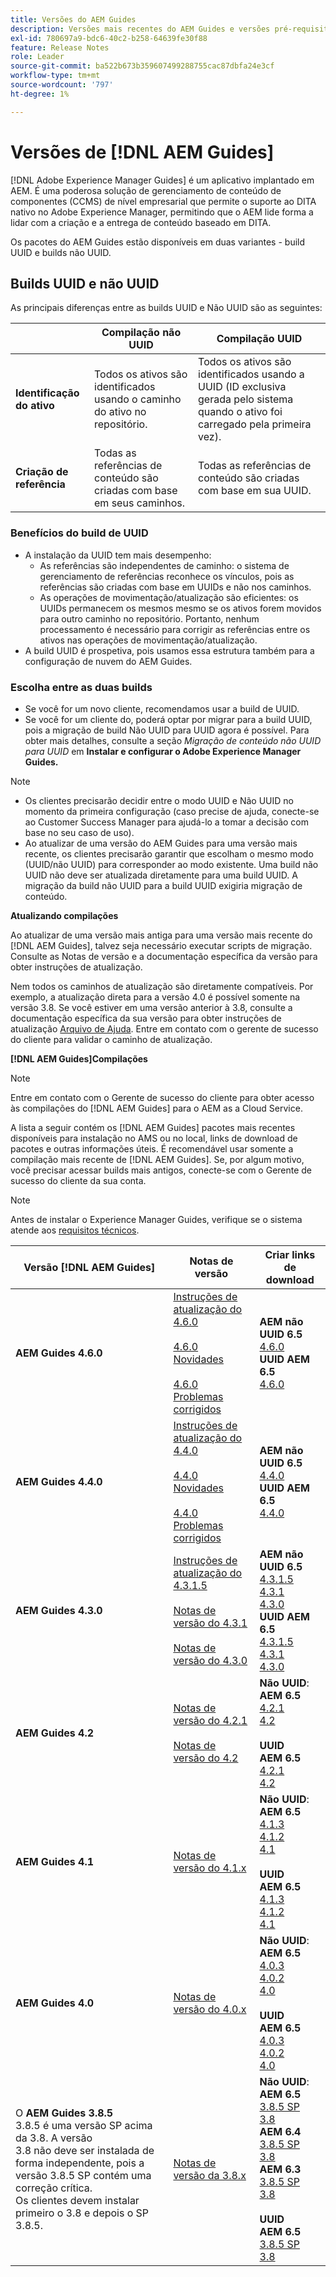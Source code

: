 ```yaml
---
title: Versões do AEM Guides
description: Versões mais recentes do AEM Guides e versões pré-requisitos do AEM
exl-id: 780697a9-bdc6-40c2-b258-64639fe30f88
feature: Release Notes
role: Leader
source-git-commit: ba522b673b359607499288755cac87dbfa24e3cf
workflow-type: tm+mt
source-wordcount: '797'
ht-degree: 1%

---
```


# Versões de [!DNL AEM Guides]

[!DNL Adobe Experience Manager Guides] é um aplicativo implantado em AEM. É uma poderosa solução de gerenciamento de conteúdo de componentes (CCMS) de nível empresarial que permite o suporte ao DITA nativo no Adobe Experience Manager, permitindo que o AEM lide forma a lidar com a criação e a entrega de conteúdo baseado em DITA.

Os pacotes do AEM Guides estão disponíveis em duas variantes - build UUID e builds não UUID.

## Builds UUID e não UUID

As principais diferenças entre as builds UUID e Não UUID são as seguintes:

|  | Compilação não UUID | Compilação UUID |
|---|---|---|
| **Identificação do ativo** | Todos os ativos são identificados usando o caminho do ativo no repositório. | Todos os ativos são identificados usando a UUID (ID exclusiva gerada pelo sistema quando o ativo foi carregado pela primeira vez). |
| **Criação de referência** | Todas as referências de conteúdo são criadas com base em seus caminhos. | Todas as referências de conteúdo são criadas com base em sua UUID. |

### Benefícios do build de UUID

* A instalação da UUID tem mais desempenho:
   * As referências são independentes de caminho: o sistema de gerenciamento de referências reconhece os vínculos, pois as referências são criadas com base em UUIDs e não nos caminhos.
   * As operações de movimentação/atualização são eficientes: os UUIDs permanecem os mesmos mesmo se os ativos forem movidos para outro caminho no repositório. Portanto, nenhum processamento é necessário para corrigir as referências entre os ativos nas operações de movimentação/atualização.
* A build UUID é prospetiva, pois usamos essa estrutura também para a configuração de nuvem do AEM Guides.


### Escolha entre as duas builds

* Se você for um novo cliente, recomendamos usar a build de UUID.
* Se você for um cliente do, poderá optar por migrar para a build UUID, pois a migração de build Não UUID para UUID agora é possível. Para obter mais detalhes, consulte a seção *Migração de conteúdo não UUID para UUID* em **Instalar e configurar o Adobe Experience Manager Guides.**

>[!NOTE]
>
>* Os clientes precisarão decidir entre o modo UUID e Não UUID no momento da primeira configuração (caso precise de ajuda, conecte-se ao Customer Success Manager para ajudá-lo a tomar a decisão com base no seu caso de uso).
>* Ao atualizar de uma versão do AEM Guides para uma versão mais recente, os clientes precisarão garantir que escolham o mesmo modo (UUID/não UUID) para corresponder ao modo existente. Uma build não UUID não deve ser atualizada diretamente para uma build UUID. A migração da build não UUID para a build UUID exigiria migração de conteúdo.

**Atualizando compilações**

Ao atualizar de uma versão mais antiga para uma versão mais recente do [!DNL AEM Guides], talvez seja necessário executar scripts de migração. Consulte as Notas de versão e a documentação específica da versão para obter instruções de atualização.

Nem todos os caminhos de atualização são diretamente compatíveis. Por exemplo, a atualização direta para a versão 4.0 é possível somente na versão 3.8.
Se você estiver em uma versão anterior à 3.8, consulte a documentação específica da sua versão para obter instruções de atualização [Arquivo de Ajuda](https://helpx.adobe.com/xml-documentation-for-experience-manager/archive.html).
Entre em contato com o gerente de sucesso do cliente para validar o caminho de atualização.

**[!DNL AEM Guides]Compilações**

>[!NOTE]
>
>Entre em contato com o Gerente de sucesso do cliente para obter acesso às compilações do [!DNL AEM Guides] para o AEM as a Cloud Service.

A lista a seguir contém os [!DNL AEM Guides] pacotes mais recentes disponíveis para instalação no AMS ou no local, links de download de pacotes e outras informações úteis. É recomendável usar somente a compilação mais recente de [!DNL AEM Guides]. Se, por algum motivo, você precisar acessar builds mais antigos, conecte-se com o Gerente de sucesso do cliente da sua conta.



>[!NOTE]
>
>Antes de instalar o Experience Manager Guides, verifique se o sistema atende aos [requisitos técnicos](../install-guide/download-install-technical-requirements.md).

| Versão [!DNL AEM Guides] | Notas de versão | Criar links de download |
|---|---|---|
| **AEM Guides 4.6.0** | [Instruções de atualização do 4.6.0](./upgrade-instructions-4-6-0.md)<br><br>[4.6.0 Novidades](./whats-new-4-6.md)<br><br> [4.6.0 Problemas corrigidos](./fixed-issues-4-6-0.md) | **AEM não UUID 6.5** <br> [4.6.0](https://experience.adobe.com/#/downloads/content/software-distribution/en/aem.html?package=%2Fcontent%2Fsoftware-distribution%2Fen%2Fdetails.html%2Fcontent%2Fdam%2Faem%2Fpublic%2Faemdox%2F4-6%2Fcom.adobe.fmdita-6.5-4.6.0.164.zip) <br> **UUID AEM 6.5** <br>[4.6.0](https://experience.adobe.com/#/downloads/content/software-distribution/en/aem.html?package=%2Fcontent%2Fsoftware-distribution%2Fen%2Fdetails.html%2Fcontent%2Fdam%2Faem%2Fpublic%2Faemdox%2F4-6%2Fcom.adobe.fmdita-6.5-uuid-4.6.0.164.zip) |
| **AEM Guides 4.4.0** | [Instruções de atualização do 4.4.0](./upgrade-instructions-4-4.md)<br><br>[4.4.0 Novidades](./whats-new-4-4.md)<br><br> [4.4.0 Problemas corrigidos](./fixed-issues-4-4.md) | **AEM não UUID 6.5** <br> [4.4.0](https://experience.adobe.com/#/downloads/content/software-distribution/en/aem.html?package=%2Fcontent%2Fsoftware-distribution%2Fen%2Fdetails.html%2Fcontent%2Fdam%2Faem%2Fpublic%2Faemdox%2F4-4%2Fcom.adobe.fmdita-6.5-4.4.0.40.zip) <br> **UUID AEM 6.5** <br>[4.4.0](https://experience.adobe.com/#/downloads/content/software-distribution/en/aem.html?package=%2Fcontent%2Fsoftware-distribution%2Fen%2Fdetails.html%2Fcontent%2Fdam%2Faem%2Fpublic%2Faemdox%2F4-4%2Fcom.adobe.fmdita-6.5-uuid-4.4.0.40.zip) |
| **AEM Guides 4.3.0** | [Instruções de atualização do 4.3.1.5](./upgrade-instructions-4-3-1-5.md)<br><br> [Notas de versão do 4.3.1](./release-notes-4-3-1.md)<br><br>[Notas de versão do 4.3.0](./release-notes-4-3.md) | **AEM não UUID 6.5** <br>[4.3.1.5](https://experience.adobe.com/#/downloads/content/software-distribution/en/aem.html?package=%2Fcontent%2Fsoftware-distribution%2Fen%2Fdetails.html%2Fcontent%2Fdam%2Faem%2Fpublic%2Faemdox%2F4-3-1-5%2Fcom.adobe.fmdita-6.5-hotfix-4.3.1.5.1.zip)<br> [4.3.1](https://experience.adobe.com/#/downloads/content/software-distribution/en/aem.html?package=%2Fcontent%2Fsoftware-distribution%2Fen%2Fdetails.html%2Fcontent%2Fdam%2Faem%2Fpublic%2Faemdox%2F4-3-1%2Fcom.adobe.fmdita-6.5-4.3.1.390.zip) <br> [4.3.0](https://experience.adobe.com/#/downloads/content/software-distribution/en/aem.html?package=%2Fcontent%2Fsoftware-distribution%2Fen%2Fdetails.html%2Fcontent%2Fdam%2Faem%2Fpublic%2Faemdox%2F4-3%2Fcom.adobe.fmdita-6.5-4.3.0.347.zip)<br> **UUID AEM 6.5** <br>[4.3.1.5](https://experience.adobe.com/#/downloads/content/software-distribution/en/aem.html?package=%2Fcontent%2Fsoftware-distribution%2Fen%2Fdetails.html%2Fcontent%2Fdam%2Faem%2Fpublic%2Faemdox%2F4-3-1-5%2Fcom.adobe.fmdita.uuid-6.5-hotfix-4.3.1.5.1.zip)<br> [4.3.1](https://experience.adobe.com/#/downloads/content/software-distribution/en/aem.html?package=%2Fcontent%2Fsoftware-distribution%2Fen%2Fdetails.html%2Fcontent%2Fdam%2Faem%2Fpublic%2Faemdox%2F4-3-1%2Fcom.adobe.fmdita-6.5-uuid-4.3.1.390.zip)<br>[4.3.0](https://experience.adobe.com/#/downloads/content/software-distribution/en/aem.html?package=%2Fcontent%2Fsoftware-distribution%2Fen%2Fdetails.html%2Fcontent%2Fdam%2Faem%2Fpublic%2Faemdox%2F4-3%2Fcom.adobe.fmdita-6.5-uuid-4.3.0.347.zip) |
| **AEM Guides 4.2** | [Notas de versão do 4.2.1](release-notes-4-2-1.md)<br> <br> [Notas de versão do 4.2](./release-notes-4-2.md) | **Não UUID**: <br> **AEM 6.5** <br>[4.2.1](https://experience.adobe.com/#/downloads/content/software-distribution/en/aem.html?package=%2Fcontent%2Fsoftware-distribution%2Fen%2Fdetails.html%2Fcontent%2Fdam%2Faem%2Fpublic%2Faemdox%2F4-2-1%2F4-2-1-non-uuid%2Fcom.adobe.fmdita-6.5-4.2.1.270.zip)<br>[4.2](https://experience.adobe.com/#/downloads/content/software-distribution/en/aem.html?package=%2Fcontent%2Fsoftware-distribution%2Fen%2Fdetails.html%2Fcontent%2Fdam%2Faem%2Fpublic%2Faemdox%2F4-2%2F4-2-non-uuid%2Fcom.adobe.fmdita-6.5-4.2.229.zip)<br><br> **UUID** <br>**AEM 6.5** <br>[4.2.1](https://experience.adobe.com/#/downloads/content/software-distribution/en/aem.html?package=%2Fcontent%2Fsoftware-distribution%2Fen%2Fdetails.html%2Fcontent%2Fdam%2Faem%2Fpublic%2Faemdox%2F4-2-1%2F4-2-1-uuid%2Fcom.adobe.fmdita-6.5-uuid-4.2.1.270.zip)<br>[4.2](https://experience.adobe.com/#/downloads/content/software-distribution/en/aem.html?package=%2Fcontent%2Fsoftware-distribution%2Fen%2Fdetails.html%2Fcontent%2Fdam%2Faem%2Fpublic%2Faemdox%2F4-2%2F4-2-uuid%2Fcom.adobe.fmdita-6.5-uuid-4.2.229.zip)<br> |
| **AEM Guides 4.1** | [Notas de versão do 4.1.x](release-notes-4-1.md) | **Não UUID**: <br> **AEM 6.5** <br>[4.1.3](https://experience.adobe.com/#/downloads/content/software-distribution/en/aem.html?package=%2Fcontent%2Fsoftware-distribution%2Fen%2Fdetails.html%2Fcontent%2Fdam%2Faem%2Fpublic%2Faemdox%2F4-1-3%2F4-1-3-non-uuid%2Fcom.adobe.fmdita-6.5-sp-4.1.3.2.zip)<br>[4.1.2](https://experience.adobe.com/#/downloads/content/software-distribution/en/aem.html?package=%2Fcontent%2Fsoftware-distribution%2Fen%2Fdetails.html%2Fcontent%2Fdam%2Faem%2Fpublic%2Faemdox%2F4-1-2%2F4-1-2-non-uuid%2Fcom.adobe.fmdita-6.5-sp-4.1.2.11.zip)<br>[4.1](https://experience.adobe.com/#/downloads/content/software-distribution/en/aem.html?package=%2Fcontent%2Fsoftware-distribution%2Fen%2Fdetails.html%2Fcontent%2Fdam%2Faem%2Fpublic%2Faemdox%2F4-1%2F4-1-non-uuid%2Fcom.adobe.fmdita-6.5-4.1.159.zip)<br><br> **UUID** <br>**AEM 6.5** <br>[4.1.3](https://experience.adobe.com/#/downloads/content/software-distribution/en/aem.html?package=%2Fcontent%2Fsoftware-distribution%2Fen%2Fdetails.html%2Fcontent%2Fdam%2Faem%2Fpublic%2Faemdox%2F4-1-3%2F4-1-3-uuid%2Fcom.adobe.fmdita.uuid-6.5-sp-4.1.3.2.zip)<br>[4.1.2](https://experience.adobe.com/#/downloads/content/software-distribution/en/aem.html?package=%2Fcontent%2Fsoftware-distribution%2Fen%2Fdetails.html%2Fcontent%2Fdam%2Faem%2Fpublic%2Faemdox%2F4-1-2%2F4-1-2-uuid%2Fcom.adobe.fmdita.uuid-6.5-sp-4.1.2.11.zip)<br>[4.1](https://experience.adobe.com/#/downloads/content/software-distribution/en/aem.html?package=%2Fcontent%2Fsoftware-distribution%2Fen%2Fdetails.html%2Fcontent%2Fdam%2Faem%2Fpublic%2Faemdox%2F4-1%2F4-1-uuid%2Fcom.adobe.fmdita-6.5-uuid-4.1.159.zip) |
| **AEM Guides 4.0** | [Notas de versão do 4.0.x](https://helpx.adobe.com/xml-documentation-for-experience-manager/release-note/release-notes-xml-documentation-solution-4-0.html) | **Não UUID**: <br> **AEM 6.5** <br>[4.0.3](https://experience.adobe.com/#/downloads/content/software-distribution/en/aem.html?package=%2Fcontent%2Fsoftware-distribution%2Fen%2Fdetails.html%2Fcontent%2Fdam%2Faem%2Fpublic%2Faemdox%2F4-0-3%2F4-0-2-non-uuid%2Fcom.adobe.fmdita-6.5-hotfix-4.0.3.1.zip)<br>[4.0.2](https://experience.adobe.com/#/downloads/content/software-distribution/en/aem.html?package=%2Fcontent%2Fsoftware-distribution%2Fen%2Fdetails.html%2Fcontent%2Fdam%2Faem%2Fpublic%2Faemdox%2F4-0-2%2F4-0-2-non-uuid%2Fcom.adobe.fmdita-6.5-sp-4.0.2.10.zip) <br> [4.0](https://experience.adobe.com/#/downloads/content/software-distribution/en/aem.html?package=/content/software-distribution/en/details.html/content/dam/aem/public/aemdox/4-0/4-0-non-uuid/com.adobe.fmdita-6.5-4.0.70.zip) <br><br> **UUID** <br>**AEM 6.5** <br>[4.0.3](https://experience.adobe.com/#/downloads/content/software-distribution/en/aem.html?package=%2Fcontent%2Fsoftware-distribution%2Fen%2Fdetails.html%2Fcontent%2Fdam%2Faem%2Fpublic%2Faemdox%2F4-0-3%2F4-0-3-uuid%2Fcom.adobe.fmdita.uuid-6.5-hotfix-4.0.3.1.zip) <br>[4.0.2](https://experience.adobe.com/#/downloads/content/software-distribution/en/aem.html?package=%2Fcontent%2Fsoftware-distribution%2Fen%2Fdetails.html%2Fcontent%2Fdam%2Faem%2Fpublic%2Faemdox%2F4-0-2%2F4-0-2-uuid%2Fcom.adobe.fmdita.uuid-6.5-sp-4.0.2.10.zip)<br> [4.0](https://experience.adobe.com/#/downloads/content/software-distribution/en/aem.html?package=/content/software-distribution/en/details.html/content/dam/aem/public/aemdox/4-0/4-0-uuid/com.adobe.fmdita-6.5-uuid-4.0.70.zip) |
| O **AEM Guides 3.8.5** <br> 3.8.5 é uma versão SP acima da 3.8. A versão <br>3.8 não deve ser instalada de forma independente, pois a versão 3.8.5 SP contém uma correção crítica. <br>Os clientes devem instalar primeiro o 3.8 e depois o SP 3.8.5. | [Notas de versão da 3.8.x](https://helpx.adobe.com/xml-documentation-for-experience-manager/release-note/release-notes-xml-documentation-solution-3-8.html) | **Não UUID**: <br> **AEM 6.5** <br> [3.8.5 SP](https://experience.adobe.com/#/downloads/content/software-distribution/en/aem.html?package=/content/software-distribution/en/details.html/content/dam/aem/public/aemdox/3-8-5/com.adobe.fmdita-6.5-hotfix-3.8.5.2.zip) <br>[3.8](https://experience.adobe.com/#/downloads/content/software-distribution/en/aem.html?package=/content/software-distribution/en/details.html/content/dam/aem/public/aemdox/3-8/com.adobe.fmdita-6.5-3.8.166.zip)<br> **AEM 6.4** <br> [3.8.5 SP](https://experience.adobe.com/#/downloads/content/software-distribution/en/aem.html?package=/content/software-distribution/en/details.html/content/dam/aem/public/aemdox/3-8-5/com.adobe.fmdita-6.4-hotfix-3.8.5.1.zip) <br>[3.8](https://experience.adobe.com/#/downloads/content/software-distribution/en/aem.html?package=/content/software-distribution/en/details.html/content/dam/aem/public/aemdox/3-8/com.adobe.fmdita-6.4-3.8.166.zip) <br> **AEM 6.3** <br> [3.8.5 SP](https://experience.adobe.com/#/downloads/content/software-distribution/en/aem.html?package=/content/software-distribution/en/details.html/content/dam/aem/public/aemdox/3-8-5/com.adobe.fmdita-6.3-hotfix-3.8.5.1.zip) <br>[3.8](https://experience.adobe.com/#/downloads/content/software-distribution/en/aem.html?package=/content/software-distribution/en/details.html/content/dam/aem/public/aemdox/3-8/com.adobe.fmdita-6.3-3.8.166.zip) <br><br> **UUID** <br>**AEM 6.5** <br> [3.8.5 SP](https://experience.adobe.com/#/downloads/content/software-distribution/en/aem.html?package=/content/software-distribution/en/details.html/content/dam/aem/public/aemdox/3-8-5uuid/com.adobe.fmdita.uuid-6.5-hotfix-3.8.5.2.zip) <br> [3.8](https://experience.adobe.com/#/downloads/content/software-distribution/en/aem.html?package=/content/software-distribution/en/details.html/content/dam/aem/public/aemdox/3-8uuid/com.adobe.fmdita.uuid-6.5-3.8.168.zip) |
